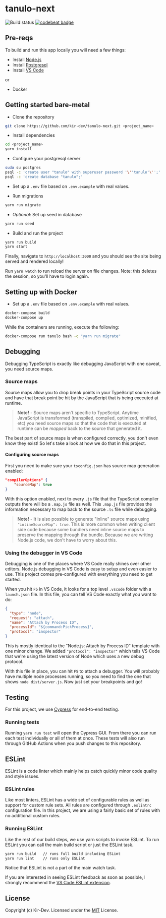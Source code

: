 # tanulo-next

![Build status](https://github.com/kir-dev/tanulo-next/workflows/Node%20CI/badge.svg)
[![codebeat badge](https://codebeat.co/badges/f1ae2298-371c-4e4a-a712-64b13223b79c)](https://codebeat.co/projects/github-com-kir-dev-tanulo-next-master)

## Pre-reqs

To build and run this app locally you will need a few things:

- Install [Node.js](https://nodejs.org/en/)
- Install [Postgresql](https://www.postgresql.org/download/)
- Install [VS Code](https://code.visualstudio.com/)

or

- Docker

## Getting started bare-metal

- Clone the repository

```bash
git clone https://github.com/kir-dev/tanulo-next.git <project_name>
```

- Install dependencies

```bash
cd <project_name>
yarn install
```

- Configure your postgresql server

```bash
sudo su postgres
psql -c 'create user "tanulo" with superuser password '\''tanulo'\'';'
psql -c 'create database "tanulo";'
```

- Set up a `.env` file based on `.env.example` with real values.

- Run migrations

```bash
yarn run migrate
```

- *Optional*: Set up seed in database

```bash
yarn run seed
```

- Build and run the project

```bash
yarn run build
yarn start
```

Finally, navigate to `http://localhost:3000` and you should see the site being served and rendered locally!

Run `yarn watch` to run reload the server on file changes. Note: this deletes the session, so you'll have to login again.

## Setting up with Docker

- Set up a `.env` file based on `.env.example` with real values.

```bash
docker-compose build
docker-compose up
```

While the containers are running, execute the following:

```bash
docker-compose run tanulo bash -c "yarn run migrate"
```

## Debugging

Debugging TypeScript is exactly like debugging JavaScript with one caveat, you need source maps.

### Source maps

Source maps allow you to drop break points in your TypeScript source code and have that break point be hit by the JavaScript that is being executed at runtime.

> **Note!** - Source maps aren't specific to TypeScript.
> Anytime JavaScript is transformed (transpiled, compiled, optimized, minified, etc) you need source maps so that the code that is executed at runtime can be _mapped_ back to the source that generated it.

The best part of source maps is when configured correctly, you don't even know they exist! So let's take a look at how we do that in this project.

#### Configuring source maps

First you need to make sure your `tsconfig.json` has source map generation enabled:

```json
"compilerOptions" {
    "sourceMap": true
}
```

With this option enabled, next to every `.js` file that the TypeScript compiler outputs there will be a `.map.js` file as well.
This `.map.js` file provides the information necessary to map back to the source `.ts` file while debugging.

> **Note!** - It is also possible to generate "inline" source maps using `"inlineSourceMap": true`.
> This is more common when writing client side code because some bundlers need inline source maps to preserve the mapping through the bundle.
> Because we are writing Node.js code, we don't have to worry about this.

### Using the debugger in VS Code

Debugging is one of the places where VS Code really shines over other editors.
Node.js debugging in VS Code is easy to setup and even easier to use.
This project comes pre-configured with everything you need to get started.

When you hit `F5` in VS Code, it looks for a top level `.vscode` folder with a `launch.json` file.
In this file, you can tell VS Code exactly what you want to do:

```json
{
  "type": "node",
  "request": "attach",
  "name": "Attach by Process ID",
  "processId": "${command:PickProcess}",
  "protocol": "inspector"
}
```

This is mostly identical to the "Node.js: Attach by Process ID" template with one minor change.
We added `"protocol": "inspector"` which tells VS Code that we're using the latest version of Node which uses a new debug protocol.

With this file in place, you can hit `F5` to attach a debugger.
You will probably have multiple node processes running, so you need to find the one that shows `node dist/server.js`.
Now just set your breakpoints and go!

## Testing

For this project, we use [Cypress](https://www.cypress.io/) for end-to-end testing.

### Running tests

Running `yarn run test` will open the Cypress GUI. From there you can run each test individually or all of them at once. These tests will also run through GitHub Actions when you push changes to this repository.

## ESLint

ESLint is a code linter which mainly helps catch quickly minor code quality and style issues.

### ESLint rules

Like most linters, ESLint has a wide set of configurable rules as well as support for custom rule sets.
All rules are configured through `.eslintrc` configuration file.
In this project, we are using a fairly basic set of rules with no additional custom rules.

### Running ESLint

Like the rest of our build steps, we use yarn scripts to invoke ESLint.
To run ESLint you can call the main build script or just the ESLint task.

```bash
yarn run build   // runs full build including ESLint
yarn run lint    // runs only ESLint
```

Notice that ESLint is not a part of the main watch task.

If you are interested in seeing ESLint feedback as soon as possible, I strongly recommend the [VS Code ESLint extension](https://marketplace.visualstudio.com/items?itemName=dbaeumer.vscode-eslint).

## License

Copyright (c) Kir-Dev.
Licensed under the [MIT](https://github.com/kir-dev/tanulo-next/blob/master/LICENSE) License.
